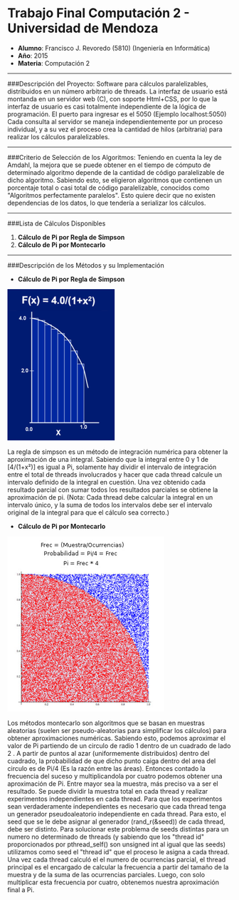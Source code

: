 # Trabajo Final Computación 2 - Universidad de Mendoza




- **Alumno**: Francisco J. Revoredo (5810) (Ingeniería en Informática)
- **Año**: 2015
- **Materia**: Computación 2 

---

###Descripción del Proyecto:
Software para cálculos paralelizables, distribuidos en un número arbitrario de threads.
La interfaz de usuario está montanda en un servidor web (C), con soporte Html+CSS, por lo que la interfaz de usuario
es casi totalmente independiente de la lógica de programación. El puerto para ingresar es el 5050 (Ejemplo localhost:5050)
Cada consulta al servidor se maneja independientemente por un proceso individual, y a su vez el proceso
crea la cantidad de hilos (arbitraria) para realizar los cálculos paralelizables.

---

###Criterio de Selección de los Algoritmos:
Teniendo en cuenta la ley de Amdahl, la mejora que se puede obtener en el tiempo de cómputo de determinado algoritmo depende de la
 cantidad de código paralelizable de dicho algoritmo. Sabiendo esto, se eligieron algoritmos que contienen un porcentaje total 
o casi total de código paralelizable, conocidos como "Algoritmos perfectamente paralelos". Esto quiere decir que no existen dependencias de los datos, lo que tendería a serializar los cálculos.

---

###Lista de Cálculos Disponibles

1. **Cálculo de Pi por Regla de Simpson**
2. **Cálculo de Pi por Montecarlo**

---

###Descripción de los Métodos y su Implementación



- **Cálculo de Pi por Regla de Simpson**

 ![alt text](https://github.com/franrevoredo/final-compu2/blob/master/img/simpson.jpg "Simpson")

La regla de simpson es un método de integración numérica para obtener la aproximación
 de una integral.
Sabiendo que la integral entre 0 y 1 de [4/(1+x²)] es igual a Pi, 
solamente hay dividir el intervalo de integración entre el total de threads involucrados 
y hacer que cada thread calcule un intervalo definido de la integral en cuestión. Una vez obtenido cada resultado parcial 
con sumar todos los resultados parciales se obtiene la aproximación de pi.
(Nota: Cada thread debe calcular la integral en un intervalo único, y la suma de todos los intervalos debe ser el intervalo original de la integral para que el cálculo sea correcto.)


- **Cálculo de Pi por Montecarlo**

![alt text](https://github.com/franrevoredo/final-compu2/blob/master/img/montecarlo.jpg "Montecarlo")

Los métodos montecarlo son algoritmos que se basan en muestras aleatorias 
(suelen ser pseudo-aleatorias para simplificar los cálculos) para obtener aproximaciones numéricas. 
Sabiendo esto, podemos aproximar el valor de Pi partiendo de un circulo de radio 1 dentro de un cuadrado de lado 2 .
A partir de puntos al azar (uniformemente distribuidos) dentro del cuadrado, la probabilidad de que dicho punto
caiga dentro del area del circulo es de Pi/4 (Es la razón entre las áreas). Entonces contado la frecuencia
del suceso y multiplicandola por cuatro podemos obtener una aproximación de Pi. Entre mayor sea la muestra, más preciso va a ser el resultado.
Se puede dividir la muestra total en cada thread y realizar experimentos independientes en cada thread. Para que
los experimentos sean verdaderamente independientes es necesario que cada thread tenga un generador pseudoaleatorio independiente en cada thread.
Para esto, el seed que se le debe asignar al generador (rand_r(&seed)) de cada thread, debe ser distinto. Para solucionar
este problema de seeds distintas para un numero no determinado de threads (y sabiendo que los "thread id" proporcionados por pthread_self()
 son unsigned int al igual que las seeds) utilizamos como seed el "thread id" que el proceso le asigna a cada thread.
Una vez cada thread calculó el el numero de ocurrencias parcial, el thread principal es el encargado de calcular la frecuencia a partir del tamaño
 de la muestra y de la suma de las ocurrencias parciales. Luego, con solo multiplicar esta frecuencia por cuatro, obtenemos nuestra aproximación final a Pi.


